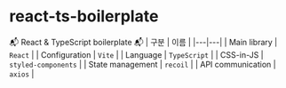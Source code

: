 # react-ts-boilerplate
📬 React &amp; TypeScript boilerplate 📬
| 구분 | 이름 |
|---|---|
| Main library | `React` |
| Configuration | `Vite` |
| Language | `TypeScript` |
| CSS-in-JS | `styled-components` |
| State management | `recoil` |
| API communication | `axios` |
